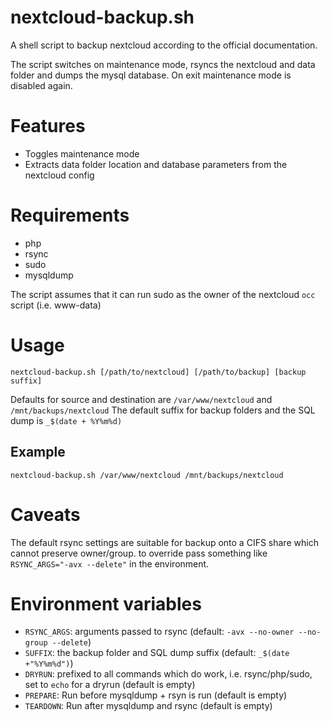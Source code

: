 # nextcloud-backup.sh
A shell script to backup nextcloud according to the official documentation.

The script switches on maintenance mode, rsyncs the nextcloud and data folder and dumps the mysql database.
On exit maintenance mode is disabled again.

# Features
 - Toggles maintenance mode
 - Extracts data folder location and database parameters from the nextcloud config

# Requirements
 - php
 - rsync
 - sudo
 - mysqldump

The script assumes that it can run sudo as the owner of the nextcloud `occ` script (i.e. www-data)

# Usage
`nextcloud-backup.sh [/path/to/nextcloud] [/path/to/backup] [backup suffix]`

Defaults for source and destination are `/var/www/nextcloud` and `/mnt/backups/nextcloud`
The default suffix for backup folders and the SQL dump is `_$(date + %Y%m%d)`

## Example
`nextcloud-backup.sh /var/www/nextcloud /mnt/backups/nextcloud`

# Caveats
The default rsync settings are suitable for backup onto a CIFS share which cannot preserve owner/group.
to override pass something like `RSYNC_ARGS="-avx --delete"` in the environment.

# Environment variables
 - `RSYNC_ARGS`: arguments passed to rsync (default: `-avx --no-owner --no-group --delete`)
 - `SUFFIX`: the backup folder and SQL dump suffix (default: `_$(date +"%Y%m%d")`)
 - `DRYRUN`: prefixed to all commands which do work, i.e. rsync/php/sudo, set to `echo` for a dryrun (default is empty)
 - `PREPARE`: Run before mysqldump + rsyn is run (default is empty)
 - `TEARDOWN`: Run after mysqldump and rsync (default is empty)
